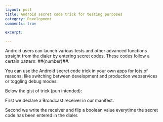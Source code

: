 ```yaml
---
layout: post
title: Android secret code trick for testing purposes
category: Development
comments: true

excerpt: 

---
```


Android users can launch various tests and other advanced functions straight from the dialer by entering secret codes. These codes follow a certain pattern: *#*#{number}#*#*.

You can use the Android secret code trick in your own apps for lots of reasons; like switching between development and production webservices or toggling debug modes.

Below the gist of trick (pun intended):

First we declare a Broadcast receiver in our manifest.

<script src="https://gist.github.com/2006546.js?file=ReceiverManifest.xml"></script>

Second we write the receiver and flip a boolean value everytime the secret code has been entered in the dialer.

<script src="https://gist.github.com/2006546.js?file=MySecretBroadcastReceiver.java"></script>